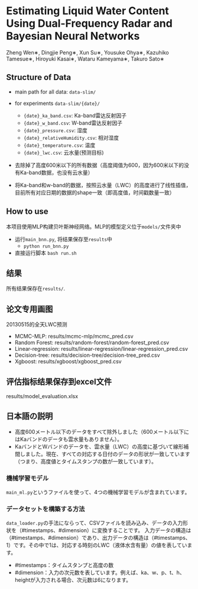 # Estimating Liquid Water Content Using Dual-Frequency Radar and Bayesian Neural Networks
Zheng Wen∗, Dingjie Peng∗, Xun Su∗, Yousuke Ohya∗, Kazuhiko Tamesue∗, Hiroyuki Kasai∗, Wataru Kameyama∗, Takuro Sato∗
## Structure of Data
- main path for all data: `data-slim/` 
- for experiments `data-slim/{date}/`
    - `{date}_ka_band.csv`: Ka-band雷达反射因子
    - `{date}_w_band.csv`: W-band雷达反射因子
    - `{date}_pressure.csv`: 湿度
    - `{date}_relativeHumidity.csv`: 相对湿度
    - `{date}_temperature.csv`: 温度
    - `{date}_lwc.csv`: 云水量(预测目标)
  
- 去除掉了高度600米以下的所有数据（高度阈值为600，因为600米以下的没有Ka-band数据，也没有云水量）
- 将Ka-band和w-band的数据，按照云水量（LWC）的高度进行了线性插值，目前所有对应日期的数据的shape一致（即高度值，时间戳数量一致）

## How to use  
本项目使用MLP构建贝叶斯神经网络。MLP的模型定义位于`models/`文件夹中
- 运行`main_bnn.py`, 将结果保存至`results`中   
    - `python run_bnn.py`
- 直接运行脚本 `bash run.sh`

## 结果
所有结果保存在`results/`.

## 论文专用画图
20130515的全天LWC预测  
- MCMC-MLP: results/mcmc-mlp/mcmc_pred.csv
- Random Forest: results/random-forest/random-forest_pred.csv
- Linear-regression: results/linear-regression/linear-regression_pred.csv
- Decision-tree: results/decision-tree/decision-tree_pred.csv
- Xgboost: results/xgboost/xgboost_pred.csv
## 评估指标结果保存到excel文件  
results/model_evaluation.xlsx

## 日本語の説明
- 高度600メートル以下のデータをすべて除外しました（600メートル以下にはKaバンドのデータも雲水量もありません）。
- KaバンドとWバンドのデータを、雲水量（LWC）の高度に基づいて線形補間しました。現在、すべての対応する日付のデータの形状が一致しています（つまり、高度値とタイムスタンプの数が一致しています）。

### 機械学習モデル
`main_ml.py`というファイルを使って、4つの機械学習モデルが含まれています。

### データセットを構築する方法
`data_loader.py`の手法にならって、CSVファイルを読み込み、データの入力形状を（#timestamps、#dimension）に変換することです。 
入力データの構造は（#timestamps、#dimension）であり、出力データの構造は（#timestamps、1）です。その中で1は、対応する時刻のLWC（液体水含有量）の値を表しています。

- #timestamps：タイムスタンプと高度の数
- #dimension：入力の次元数を表しています。例えば、ka、w、p、t、h、heightが入力される場合、次元数は6になります。